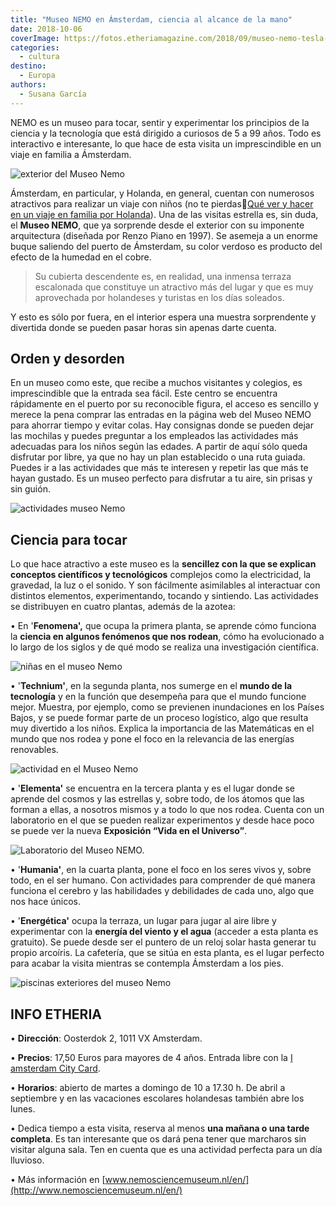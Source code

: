 ```yaml
---
title: "Museo NEMO en Ámsterdam, ciencia al alcance de la mano"
date: 2018-10-06
coverImage: https://fotos.etheriamagazine.com/2018/09/museo-nemo-tesla-e1669709939123.jpg
categories: 
  - cultura
destino: 
  - Europa
authors: 
  - Susana García
---
```


NEMO es un museo para tocar, sentir y experimentar los principios de la ciencia y la 
tecnología que está dirigido a curiosos de 5 a 99 años. Todo es interactivo e 
interesante, lo que hace de esta visita un imprescindible en un viaje en familia a 
Ámsterdam. 

![exterior del Museo Nemo](https://fotos.etheriamagazine.com/2018/09/museo-nemo-exterior.jpg "Exterior del Museo NEMO, diseñado por Enzo Piano. ©NEMO Science Museum. Photo by Digidaan.")

Ámsterdam, en particular, y Holanda, en general, cuentan con numerosos atractivos para 
realizar un viaje con niños (no te pierdas📍[Qué ver y hacer en un viaje en familia por 
Holanda](https://etheriamagazine.com/2018/08/10/holanda-en-familia/)). Una de las 
visitas estrella es, sin duda, el **Museo NEMO**, que ya sorprende desde el exterior con 
su imponente arquitectura (diseñada por Renzo Piano en 1997). Se asemeja a un enorme 
buque saliendo del puerto de Ámsterdam, su color verdoso es producto del efecto de la 
humedad en el cobre. 

> Su cubierta descendente es, en realidad, una inmensa terraza escalonada que constituye 
> un atractivo más del lugar y que es muy aprovechada por holandeses y turistas en los 
> días soleados. 

Y esto es sólo por fuera, en el interior espera una muestra sorprendente y divertida 
donde se pueden pasar horas sin apenas darte cuenta. 

## Orden y desorden

En un museo como este, que recibe a muchos visitantes y colegios, es imprescindible que 
la entrada sea fácil. Este centro se encuentra rápidamente en el puerto por su 
reconocible figura, el acceso es sencillo y merece la pena comprar las entradas en la 
página web del Museo NEMO para ahorrar tiempo y evitar colas. Hay consignas donde se 
pueden dejar las mochilas y puedes preguntar a los empleados las actividades más 
adecuadas para los niños según las edades. A partir de aquí sólo queda disfrutar por 
libre, ya que no hay un plan establecido o una ruta guiada. Puedes ir a las actividades 
que más te interesen y repetir las que más te hayan gustado. Es un museo perfecto para 
disfrutar a tu aire, sin prisas y sin guión. 

![actividades museo Nemo](https://fotos.etheriamagazine.com/2018/09/museo-nemo-fenomena.jpg "Pruebas basadas en la ciencia para todas las edades. ©NEMO Science Museum. Photo by Digidaan.")

## Ciencia para tocar

Lo que hace atractivo a este museo es la **sencillez con la que se explican conceptos 
científicos y tecnológicos** complejos como la electricidad, la gravedad, la luz o el 
sonido. Y son fácilmente asimilables al interactuar con distintos elementos, 
experimentando, tocando y sintiendo. Las actividades se distribuyen en cuatro plantas, 
además de la azotea: 

• En '**Fenomena',** que ocupa la primera planta, se aprende cómo funciona la **ciencia 
en algunos fenómenos que nos rodean**, cómo ha evolucionado a lo largo de los siglos y 
de qué modo se realiza una investigación científica. 

![niñas en el museo Nemo](https://fotos.etheriamagazine.com/2018/09/museo-nemo-tesla.jpg "En el Museo NEMO se pueden comprobar principios como el de la electricidad estática. ©NEMO Science Museum. Photo by Digidaan.")

• '**Technium'**, en la segunda planta, nos sumerge en el **mundo de la tecnología** y 
en la función que desempeña para que el mundo funcione mejor. Muestra, por ejemplo, como 
se previenen inundaciones en los Países Bajos, y se puede formar parte de un proceso 
logístico, algo que resulta muy divertido a los niños. Explica la importancia de las 
Matemáticas en el mundo que nos rodea y pone el foco en la relevancia de las energías 
renovables. 

![actividad en el Museo Nemo](https://fotos.etheriamagazine.com/2018/09/Museo-nemo-maquina.jpg "Se puede formar parte de un proceso logístico para comprender cómo funciona una cadena de montaje y distribución. ©NEMO Science Museum. Photo by Digidaan.")

• '**Elementa'** se encuentra en la tercera planta y es el lugar donde se aprende del 
cosmos y las estrellas y, sobre todo, de los átomos que las forman a ellas, a nosotros 
mismos y a todo lo que nos rodea. Cuenta con un laboratorio en el que se pueden realizar 
experimentos y desde hace poco se puede ver la nueva **Exposición “Vida en el 
Universo”**. 

![Laboratorio del Museo NEMO.](https://fotos.etheriamagazine.com/2018/09/Museo-nemo-laboratorio.jpg "Laboratorio del Museo NEMO. ©NEMO Science Museum. Photo by Digidaan.")

• '**Humania'**, en la cuarta planta, pone el foco en los seres vivos y, sobre todo, en 
el ser humano. Con actividades para comprender de qué manera funciona el cerebro y las 
habilidades y debilidades de cada uno, algo que nos hace únicos. 

• '**Energética'** ocupa la terraza, un lugar para jugar al aire libre y experimentar 
con la **energía del viento y el agua** (acceder a esta planta es gratuito). Se puede 
desde ser el puntero de un reloj solar hasta generar tu propio arcoíris. La cafetería, 
que se sitúa en esta planta, es el lugar perfecto para acabar la visita mientras se 
contempla Ámsterdam a los pies. 

![piscinas exteriores del museo Nemo](https://fotos.etheriamagazine.com/2018/09/museo-nemo-azotea.jpg "En la terraza escalonada del museo se pueden comprobar principios de la energía del viento y el agua. ©NEMO Science Museum. Photo by Digidaan.")

## INFO ETHERIA

• **Dirección**: Oosterdok 2, 1011 VX Amsterdam. 

• **Precios**: 17,50 Euros para mayores de 4 años. Entrada libre con la [I amsterdam 
City Card](https://www.iamsterdam.com/es/i-am/i-amsterdam-city-card). 

• **Horarios**: abierto de martes a domingo de 10 a 17.30 h. De abril a septiembre y en 
las vacaciones escolares holandesas también abre los lunes. 

• Dedica tiempo a esta visita, reserva al menos **una mañana o una tarde completa**. Es 
tan interesante que os dará pena tener que marcharos sin visitar alguna sala. Ten en 
cuenta que es una actividad perfecta para un día lluvioso. 

• Más información en [www.nemosciencemuseum.nl/en/](http://www.nemosciencemuseum.nl/en/)
